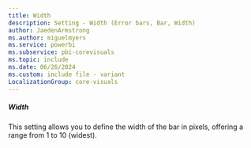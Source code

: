 ```yaml
---
title: Width
description: Setting - Width (Error bars, Bar, Width)
author: JaedenArmstrong
ms.author: miguelmyers
ms.service: powerbi
ms.subservice: pbi-corevisuals
ms.topic: include
ms.date: 06/26/2024
ms.custom: include file - variant
LocalizationGroup: core-visuals
---
```

##### Width

This setting allows you to define the width of the bar in pixels, offering a range from 1 to 10 (widest).
